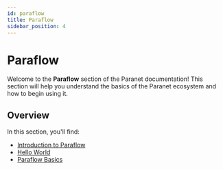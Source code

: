 ```yaml
---
id: paraflow
title: Paraflow
sidebar_position: 4
---
```


# Paraflow

Welcome to the **Paraflow** section of the Paranet documentation! This section will help you understand the basics of the Paranet ecosystem and how to begin using it.

## Overview

In this section, you'll find:

- [Introduction to Paraflow](./paraflow/introduction)
- [Hello World](./paraflow/hello_world)
- [Paraflow Basics](./paraflow/language_basics)
